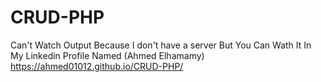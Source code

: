 # CRUD-PHP
Can't Watch Output Because I don't have a server
But You Can Wath It In My Linkedin Profile Named (Ahmed Elhamamy)
https://ahmed01012.github.io/CRUD-PHP/
